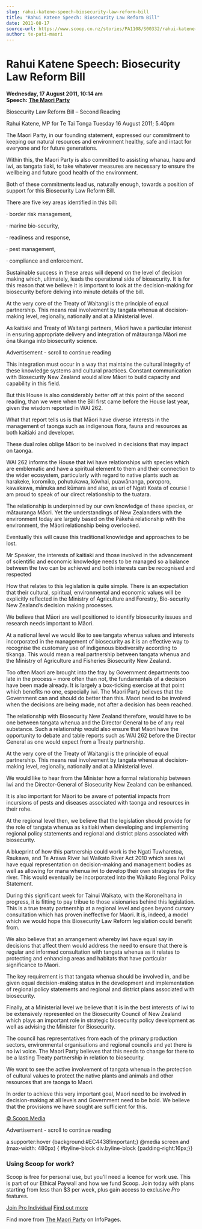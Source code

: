 ```yaml
---
slug: rahui-katene-speech-biosecurity-law-reform-bill
title: "Rahui Katene Speech: Biosecurity Law Reform Bill"
date: 2011-08-17
source-url: https://www.scoop.co.nz/stories/PA1108/S00332/rahui-katene-speech-biosecurity-law-reform-bill.htm
author: te-pati-maori
---
```

Rahui Katene Speech: Biosecurity Law Reform Bill
================================================

**Wednesday, 17 August 2011, 10:14 am**  
**Speech: [The Maori Party](https://info.scoop.co.nz/The_Maori_Party)**

Biosecurity Law Reform Bill – Second Reading

Rahui Katene, MP for Te Tai Tonga Tuesday 16 August 2011; 5.40pm

The Maori Party, in our founding statement, expressed our commitment to keeping our natural resources and environment healthy, safe and intact for everyone and for future generations.

Within this, the Maori Party is also committed to assisting whanau, hapu and iwi, as tangata tiaki, to take whatever measures are necessary to ensure the wellbeing and future good health of the environment.

Both of these commitments lead us, naturally enough, towards a position of support for this Biosecurity Law Reform Bill.

There are five key areas identified in this bill:

· border risk management,

· marine bio-security,

· readiness and response,

· pest management,

· compliance and enforcement.

Sustainable success in these areas will depend on the level of decision making which, ultimately, leads the operational side of biosecurity. It is for this reason that we believe it is important to look at the decision-making for biosecurity before delving into minute details of the bill.

At the very core of the Treaty of Waitangi is the principle of equal partnership. This means real involvement by tangata whenua at decision-making level, regionally, nationally and at a Ministerial level.

As kaitiaki and Treaty of Waitangi partners, Māori have a particular interest in ensuring appropriate delivery and integration of mātauranga Māori me ōna tikanga into biosecurity science.

Advertisement - scroll to continue reading





This integration must occur in a way that maintains the cultural integrity of these knowledge systems and cultural practices. Constant communication with Biosecurity New Zealand would allow Māori to build capacity and capability in this field.

But this House is also considerably better off at this point of the second reading, than we were when the Bill first came before the House last year, given the wisdom reported in WAI 262.

What that report tells us is that Māori have diverse interests in the management of taonga such as indigenous flora, fauna and resources as both kaitiaki and developer.

These dual roles oblige Māori to be involved in decisions that may impact on taonga.

WAI 262 informs the House that iwi have relationships with species which are emblematic and have a spiritual element to them and their connection to the wider ecosystem, particularly with regard to native plants such as harakeke, koromiko, pohutukawa, kōwhai, puawānanga, poroporo, kawakawa, mānuka and kūmara and also, as uri of Ngati Koata of course I am proud to speak of our direct relationship to the tuatara.

The relationship is underpinned by our own knowledge of these species, or mātauranga Māori. Yet the understandings of New Zealanders with the environment today are largely based on the Pākehā relationship with the environment, the Māori relationship being overlooked.

Eventually this will cause this traditional knowledge and approaches to be lost.

Mr Speaker, the interests of kaitiaki and those involved in the advancement of scientific and economic knowledge needs to be managed so a balance between the two can be achieved and both interests can be recognised and respected

How that relates to this legislation is quite simple. There is an expectation that their cultural, spiritual, environmental and economic values will be explicitly reflected in the Ministry of Agriculture and Forestry, Bio-security New Zealand’s decision making processes.

We believe that Māori are well positioned to identify biosecurity issues and research needs important to Māori.

At a national level we would like to see tangata whenua values and interests incorporated in the management of biosecurity as it is an effective way to recognise the customary use of indigenous biodiversity according to tikanga. This would mean a real partnership between tangata whenua and the Ministry of Agriculture and Fisheries Biosecurity New Zealand.

Too often Maori are brought into the fray by Government departments too late in the process – more often than not, the fundamentals of a decision have been made already. It is largely a box-ticking exercise at that point which benefits no one, especially iwi. The Maori Party believes that the Government can and should do better than this. Maori need to be involved when the decisions are being made, not after a decision has been reached.

The relationship with Biosecurity New Zealand therefore, would have to be one between tangata whenua and the Director General to be of any real substance. Such a relationship would also ensure that Maori have the opportunity to debate and table reports such as WAI 262 before the Director General as one would expect from a Treaty partnership.

At the very core of the Treaty of Waitangi is the principle of equal partnership. This means real involvement by tangata whenua at decision-making level, regionally, nationally and at a Ministerial level.

We would like to hear from the Minister how a formal relationship between Iwi and the Director-General of Biosecurity New Zealand can be enhanced.

It is also important for Māori to be aware of potential impacts from incursions of pests and diseases associated with taonga and resources in their rohe.

At the regional level then, we believe that the legislation should provide for the role of tangata whenua as kaitiaki when developing and implementing regional policy statements and regional and district plans associated with biosecurity.

A blueprint of how this partnership could work is the Ngati Tuwharetoa, Raukawa, and Te Arawa River Iwi Waikato River Act 2010 which sees iwi have equal representation on decision-making and management bodies as well as allowing for mana whenua iwi to develop their own strategies for the river. This would eventually be incorporated into the Waikato Regional Policy Statement.

During this significant week for Tainui Waikato, with the Koroneihana in progress, it is fitting to pay tribue to those visionaries behind this legislation. This is a true treaty partnership at a regional level and goes beyond cursory consultation which has proven ineffective for Maori. It is, indeed, a model which we would hope this Biosecurity Law Reform legislation could benefit from.

We also believe that an arrangement whereby iwi have equal say in decisions that affect them would address the need to ensure that there is regular and informed consultation with tangata whenua as it relates to protecting and enhancing areas and habitats that have particular significance to Maori.

The key requirement is that tangata whenua should be involved in, and be given equal decision-making status in the development and implementation of regional policy statements and regional and district plans associated with biosecurity.

Finally, at a Ministerial level we believe that it is in the best interests of iwi to be extensively represented on the Biosecurity Council of New Zealand which plays an important role in strategic biosecurity policy development as well as advising the Minister for Biosecurity.

The council has representatives from each of the primary production sectors, environmental organisations and regional councils and yet there is no iwi voice. The Maori Party believes that this needs to change for there to be a lasting Treaty partnership in relation to biosecurity.

We want to see the active involvement of tangata whenua in the protection of cultural values to protect the native plants and animals and other resources that are taonga to Maori.

In order to achieve this very important goal, Maori need to be involved in decision-making at all levels and Government need to be bold. We believe that the provisions we have sought are sufficient for this.

[© Scoop Media](http://www.scoop.co.nz/about/terms.html)  

Advertisement - scroll to continue reading



a.supporter:hover {background:#EC4438!important;} @media screen and (max-width: 480px) { #byline-block div.byline-block {padding-right:16px;}}

### Using Scoop for work?

Scoop is free for personal use, but you’ll need a licence for work use. This is part of our Ethical Paywall and how we fund Scoop. Join today with plans starting from less than $3 per week, plus gain access to exclusive _Pro_ features.  
  
[Join Pro Individual](https://pro.scoop.co.nz/Individual/?from=ProIn24) [Find out more](https://pro.scoop.co.nz/using-scoop-for-work/?from=ProIn24)

Find more from [The Maori Party](https://info.scoop.co.nz/The_Maori_Party) on InfoPages.